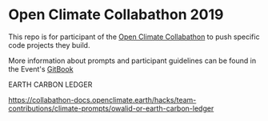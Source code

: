 # Open Climate Collabathon 2019
This repo is for participant of the [Open Climate Collabathon](https://collabathon.openclimate.earth) to push specific code projects they build.

More information about prompts and participant guidelines can be found in the Event's [GitBook](https://collabathon-docs.openclimate.earth/)

EARTH CARBON LEDGER

https://collabathon-docs.openclimate.earth/hacks/team-contributions/climate-prompts/owalid-or-earth-carbon-ledger

